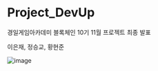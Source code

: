 # Project_DevUp
경일게임아카데미 블록체인 10기 11월 프로젝트 최종 발표

이은재, 정승교, 황현준


![image](https://github.com/KGA-Town-Bus/Project_DevUp/assets/54355780/ce970ae8-39c9-48ca-91d1-c0a5b2fa7794)
